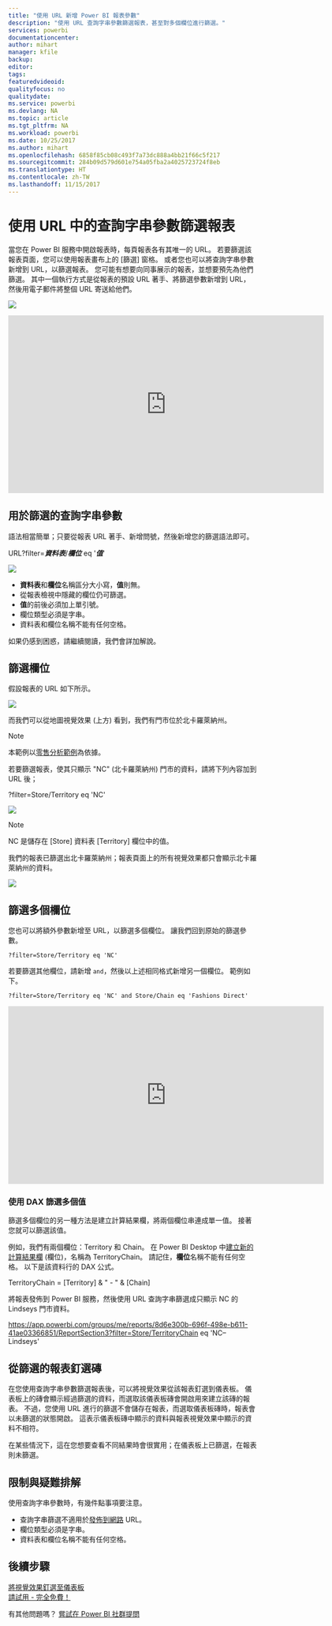 ```yaml
---
title: "使用 URL 新增 Power BI 報表參數"
description: "使用 URL 查詢字串參數篩選報表，甚至對多個欄位進行篩選。"
services: powerbi
documentationcenter: 
author: mihart
manager: kfile
backup: 
editor: 
tags: 
featuredvideoid: 
qualityfocus: no
qualitydate: 
ms.service: powerbi
ms.devlang: NA
ms.topic: article
ms.tgt_pltfrm: NA
ms.workload: powerbi
ms.date: 10/25/2017
ms.author: mihart
ms.openlocfilehash: 6858f85cb08c493f7a73dc888a4bb21f66c5f217
ms.sourcegitcommit: 284b09d579d601e754a05fba2a4025723724f8eb
ms.translationtype: HT
ms.contentlocale: zh-TW
ms.lasthandoff: 11/15/2017
---
```

# <a name="filter-a-report-using-query-string-parameters-in-the-url"></a>使用 URL 中的查詢字串參數篩選報表
當您在 Power BI 服務中開啟報表時，每頁報表各有其唯一的 URL。 若要篩選該報表頁面，您可以使用報表畫布上的 [篩選] 窗格。  或者您也可以將查詢字串參數新增到 URL，以篩選報表。 您可能有想要向同事展示的報表，並想要預先為他們篩選。 其中一個執行方式是從報表的預設 URL 著手、將篩選參數新增到 URL，然後用電子郵件將整個 URL 寄送給他們。

![](media/service-url-filters/power-bi-report2.png)

<iframe width="640" height="360" src="https://www.youtube.com/embed/WQFtN8nvM4A?list=PLv2BtOtLblH3YE_Ycas5B1GtcoFfJXavO&amp;showinfo=0" frameborder="0" allowfullscreen></iframe>

## <a name="query-string-parameter-syntax-for-filtering"></a>用於篩選的查詢字串參數
語法相當簡單；只要從報表 URL 著手、新增問號，然後新增您的篩選語法即可。

URL?filter=***資料表***/***欄位*** eq '***值***'

![](media/service-url-filters/power-bi-filter-urls7b.png)

* **資料表**和**欄位**名稱區分大小寫，**值**則無。
* 從報表檢視中隱藏的欄位仍可篩選。
* **值**的前後必須加上單引號。
* 欄位類型必須是字串。
* 資料表和欄位名稱不能有任何空格。

如果仍感到困惑，請繼續閱讀，我們會詳加解說。  

## <a name="filter-on-a-field"></a>篩選欄位
假設報表的 URL 如下所示。

![](media/service-url-filters/power-bi-filter-urls6.png)

而我們可以從地圖視覺效果 (上方) 看到，我們有門市位於北卡羅萊納州。

>[!NOTE]
>本範例以[零售分析範例](sample-datasets.md)為依據。
> 

若要篩選報表，使其只顯示 "NC" (北卡羅萊納州) 門市的資料，請將下列內容加到 URL 後；

?filter=Store/Territory eq 'NC'

![](media/service-url-filters/power-bi-filter-urls7.png)

>[!NOTE]
>NC 是儲存在 [Store] 資料表 [Territory] 欄位中的值。
> 
> 

我們的報表已篩選出北卡羅萊納州；報表頁面上的所有視覺效果都只會顯示北卡羅萊納州的資料。

![](media/service-url-filters/power-bi-report4.png)

## <a name="filter-on-multiple-fields"></a>篩選多個欄位
您也可以將額外參數新增至 URL，以篩選多個欄位。 讓我們回到原始的篩選參數。

```
?filter=Store/Territory eq 'NC'
```

若要篩選其他欄位，請新增 `and`，然後以上述相同格式新增另一個欄位。 範例如下。

```
?filter=Store/Territory eq 'NC' and Store/Chain eq 'Fashions Direct'
```

<iframe width="640" height="360" src="https://www.youtube.com/embed/0sDGKxOaC8w?showinfo=0" frameborder="0" allowfullscreen></iframe>


### <a name="using-dax-to-filter-on-multiple-values"></a>使用 DAX 篩選多個值
篩選多個欄位的另一種方法是建立計算結果欄，將兩個欄位串連成單一值。 接著您就可以篩選該值。

例如，我們有兩個欄位：Territory 和 Chain。 在 Power BI Desktop 中[建立新的計算結果欄](desktop-tutorial-create-calculated-columns.md) (欄位)，名稱為 TerritoryChain。 請記住，**欄位**名稱不能有任何空格。 以下是該資料行的 DAX 公式。

TerritoryChain = [Territory] & " - " & [Chain]

將報表發佈到 Power BI 服務，然後使用 URL 查詢字串篩選成只顯示 NC 的 Lindseys 門市資料。

https://app.powerbi.com/groups/me/reports/8d6e300b-696f-498e-b611-41ae03366851/ReportSection3?filter=Store/TerritoryChain eq 'NC–Lindseys'

## <a name="pin-a-tile-from-a-filtered-report"></a>從篩選的報表釘選磚
在您使用查詢字串參數篩選報表後，可以將視覺效果從該報表釘選到儀表板。 儀表板上的磚會顯示經過篩選的資料，而選取該儀表板磚會開啟用來建立該磚的報表。  不過，您使用 URL 進行的篩選不會儲存在報表，而選取儀表板磚時，報表會以未篩選的狀態開啟。  這表示儀表板磚中顯示的資料與報表視覺效果中顯示的資料不相符。

在某些情況下，這在您想要查看不同結果時會很實用；在儀表板上已篩選，在報表則未篩選。

## <a name="limitations-and-troubleshooting"></a>限制與疑難排解
使用查詢字串參數時，有幾件點事項要注意。

* 查詢字串篩選不適用於[發佈到網路](service-publish-to-web.md) URL。
* 欄位類型必須是字串。
* 資料表和欄位名稱不能有任何空格。

## <a name="next-steps"></a>後續步驟
[將視覺效果釘選至儀表板](service-dashboard-pin-tile-from-report.md)  
[請試用 - 完全免費！](https://powerbi.com/)

有其他問題嗎？ [嘗試在 Power BI 社群提問](http://community.powerbi.com/)

